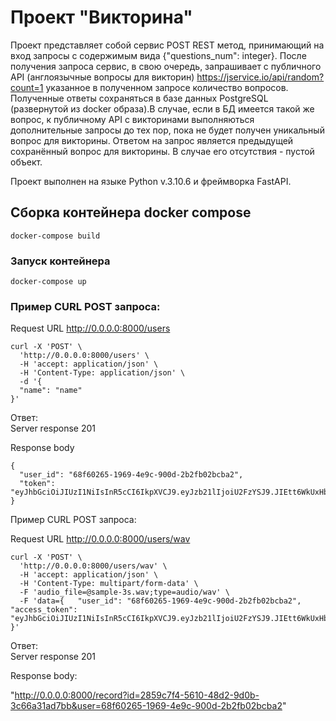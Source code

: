 # Проект "Викторина"
Проект представляет собой сервис POST REST метод, принимающий на вход запросы с содержимым вида {"questions_num": integer}. После получения запроса сервис, в свою очередь, запрашивает с публичного API (англоязычные вопросы для викторин) https://jservice.io/api/random?count=1 указанное в полученном запросе количество вопросов. Полученные ответы сохраняться в базе данных PostgreSQL (развернутой из docker образа).В случае, если в БД имеется такой же вопрос, к публичному API с викторинами  выполняються дополнительные запросы до тех пор, пока не будет получен уникальный вопрос для викторины. Ответом на запрос  является предыдущей сохранённый вопрос для викторины. В случае его отсутствия - пустой объект.

Проект выполнен на языке Python v.3.10.6 и фреймворка FastAPI.
## Сборка контейнера docker compose
```
docker-compose build
```
### Запуск контейнера 
```
docker-compose up
```

### Пример CURL POST запроса:

Request URL
http://0.0.0.0:8000/users

```
curl -X 'POST' \
  'http://0.0.0.0:8000/users' \
  -H 'accept: application/json' \
  -H 'Content-Type: application/json' \
  -d '{
  "name": "name"
}'
```
Ответ:\
Server response 201 

Response body
```
{
  "user_id": "68f60265-1969-4e9c-900d-2b2fb02bcba2",
  "token": "eyJhbGciOiJIUzI1NiIsInR5cCI6IkpXVCJ9.eyJzb21lIjoiU2FzYSJ9.JIEtt6WkUxHbFNL4pb07ICemeLUCHaHf62l0wRshWfE"
}
```

Пример CURL POST запроса:

Request URL
http://0.0.0.0:8000/users/wav
 
```
curl -X 'POST' \
  'http://0.0.0.0:8000/users/wav' \
  -H 'accept: application/json' \
  -H 'Content-Type: multipart/form-data' \
  -F 'audio_file=@sample-3s.wav;type=audio/wav' \
  -F 'data={   "user_id": "68f60265-1969-4e9c-900d-2b2fb02bcba2",   "access_token": "eyJhbGciOiJIUzI1NiIsInR5cCI6IkpXVCJ9.eyJzb21lIjoiU2FzYSJ9.JIEtt6WkUxHbFNL4pb07ICemeLUCHaHf62l0wRshWfE" }'
```
Ответ:\
Server response 201 

Response body:

"http://0.0.0.0:8000/record?id=2859c7f4-5610-48d2-9d0b-3c66a31ad7bb&user=68f60265-1969-4e9c-900d-2b2fb02bcba2"